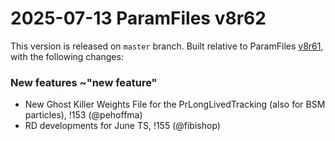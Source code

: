 2025-07-13 ParamFiles v8r62
===

This version is released on `master` branch.
Built relative to ParamFiles [v8r61](../-/tags/v8r61), with the following changes:


### New features ~"new feature"
- New Ghost Killer Weights File for the PrLongLivedTracking (also for BSM particles), !153 (@pehoffma)
- RD developments for June TS, !155 (@fibishop)
